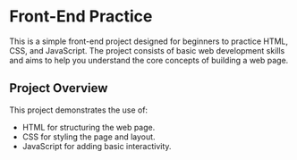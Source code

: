 # Front-End Practice

This is a simple front-end project designed for beginners to practice HTML, CSS, and JavaScript. 
The project consists of basic web development skills and aims to help you understand the core concepts of building a web page.

## Project Overview

This project demonstrates the use of:
- HTML for structuring the web page.
- CSS for styling the page and layout.
- JavaScript for adding basic interactivity.
